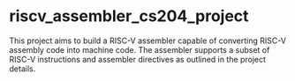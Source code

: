 # riscv_assembler_cs204_project
This project aims to build a RISC-V assembler capable of converting RISC-V assembly code into machine code. The assembler supports a subset of RISC-V instructions and assembler directives as outlined in the project details.
